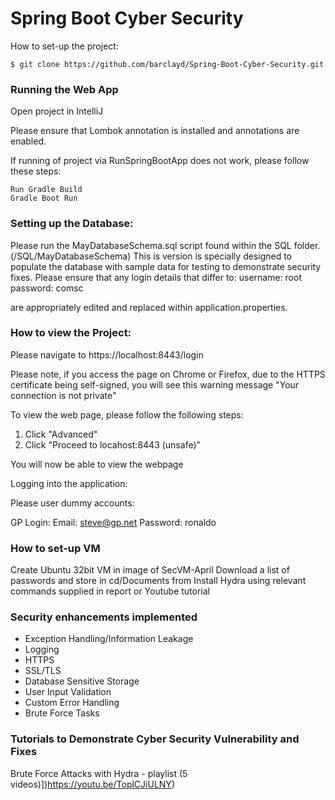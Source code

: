 # Spring Boot Cyber Security

How to set-up the project:

```
$ git clone https://github.com/barclayd/Spring-Boot-Cyber-Security.git
```

### Running the Web App

Open project in IntelliJ

Please ensure that Lombok annotation is installed and annotations are enabled.

If running of project via RunSpringBootApp does not work, please follow these steps:


```
Run Gradle Build
Gradle Boot Run
```

### Setting up the Database:

Please run the MayDatabaseSchema.sql script found within the SQL folder. (/SQL/MayDatabaseSchema)
This is version is specially designed to populate the database with sample data for testing to demonstrate security fixes.
Please ensure that any login details that differ to:
username: root
password: comsc

are appropriately edited and replaced within application.properties.

### How to view the Project:

Please navigate to  https://localhost:8443/login

Please note, if you access the page on Chrome or Firefox, due to the HTTPS certificate being self-signed, you will see this warning message "Your connection is not private"

To view the web page, please follow the following steps:

1. Click "Advanced"
2. Click "Proceed to locahost:8443 (unsafe)"

You will now be able to view the webpage

Logging into the application:

Please user dummy accounts:

GP Login:
Email: steve@gp.net
Password: ronaldo

### How to set-up VM

Create Ubuntu 32bit VM in image of SecVM-April
Download a list of passwords and store in cd/Documents from
Install Hydra using relevant commands supplied in report or Youtube tutorial

### Security enhancements implemented

* Exception Handling/Information Leakage
* Logging
* HTTPS
* SSL/TLS
* Database Sensitive Storage
* User Input Validation
* Custom Error Handling
* Brute Force Tasks

### Tutorials to Demonstrate Cyber Security Vulnerability and Fixes

Brute Force Attacks with Hydra - playlist (5 videos)])https://youtu.be/ToplCJiULNY)


